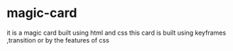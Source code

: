 # magic-card

it is a magic card built using html and css
this card is built using keyframes ,transition or by the features of css
